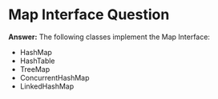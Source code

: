 # Map Interface Question

__Answer:__ 
The following classes implement the Map Interface:
- HashMap
- HashTable
- TreeMap
- ConcurrentHashMap
- LinkedHashMap
